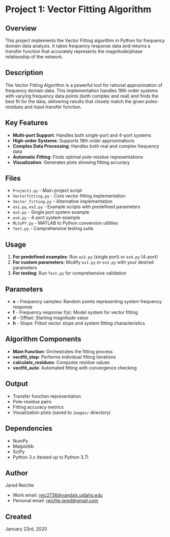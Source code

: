 # Project 1: Vector Fitting Algorithm

## Overview
This project implements the Vector Fitting algorithm in Python for frequency domain data analysis. It takes frequency response data and returns a transfer function that accurately represents the magnitude/phase relationship of the network.

## Description
The Vector Fitting Algorithm is a powerful tool for rational approximation of frequency domain data. This implementation handles 18th order systems with varying frequency data points (both complex and real) and finds the best fit for the data, delivering results that closely match the given poles-residues and input transfer function.

## Key Features
- **Multi-port Support**: Handles both single-port and 4-port systems
- **High-order Systems**: Supports 18th order approximations
- **Complex Data Processing**: Handles both real and complex frequency data
- **Automatic Fitting**: Finds optimal pole-residue representations
- **Visualization**: Generates plots showing fitting accuracy

## Files
- `Project1.py` - Main project script
- `Vectorfitting.py` - Core vector fitting implementation
- `Vector_fitting.py` - Alternative implementation
- `ex1.py`, `ex2.py` - Example scripts with predefined parameters
- `ex3.py` - Single port system example
- `ex4.py` - 4-port system example
- `MLtoPY.py` - MATLAB to Python conversion utilities
- `Test.py` - Comprehensive testing suite

## Usage
1. **For predefined examples**: Run `ex3.py` (single port) or `ex4.py` (4-port)
2. **For custom parameters**: Modify `ex1.py` or `ex2.py` with your desired parameters
3. **For testing**: Run `Test.py` for comprehensive validation

## Parameters
- **s** - Frequency samples: Random points representing system frequency response
- **f** - Frequency response f(s): Model system for vector fitting
- **d** - Offset: Starting magnitude value
- **h** - Slope: Fitted vector slope and system fitting characteristics

## Algorithm Components
- **Main Function**: Orchestrates the fitting process
- **vectfit_step**: Performs individual fitting iterations
- **calculate_residues**: Computes residue values
- **vectfit_auto**: Automated fitting with convergence checking

## Output
- Transfer function representation
- Pole-residue pairs
- Fitting accuracy metrics
- Visualization plots (saved to `images/` directory)

## Dependencies
- NumPy
- Matplotlib
- SciPy
- Python 3.x (tested up to Python 3.7)

## Author
Jared Reichle
- Work email: reic2736@vandals.uidaho.edu
- Personal email: reichle.jared@gmail.com

## Created
January 23rd, 2020 